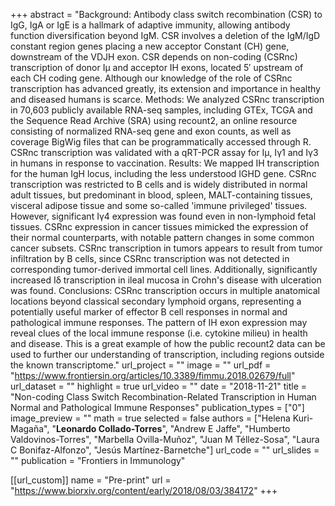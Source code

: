 +++
abstract = "Background: Antibody class switch recombination (CSR) to IgG, IgA or IgE is a hallmark of adaptive immunity, allowing antibody function diversification beyond IgM. CSR involves a deletion of the IgM/IgD constant region genes placing a new acceptor Constant (CH) gene, downstream of the VDJH exon. CSR depends on non-coding (CSRnc) transcription of donor Iμ and acceptor IH exons, located 5′ upstream of each CH coding gene. Although our knowledge of the role of CSRnc transcription has advanced greatly, its extension and importance in healthy and diseased humans is scarce. Methods: We analyzed CSRnc transcription in 70,603 publicly available RNA-seq samples, including GTEx, TCGA and the Sequence Read Archive (SRA) using recount2, an online resource consisting of normalized RNA-seq gene and exon counts, as well as coverage BigWig files that can be programmatically accessed through R. CSRnc transcription was validated with a qRT-PCR assay for Iμ, Iγ1 and Iγ3 in humans in response to vaccination. Results: We mapped IH transcription for the human IgH locus, including the less understood IGHD gene. CSRnc transcription was restricted to B cells and is widely distributed in normal adult tissues, but predominant in blood, spleen, MALT-containing tissues, visceral adipose tissue and some so-called 'immune privileged' tissues. However, significant Iγ4 expression was found even in non-lymphoid fetal tissues. CSRnc expression in cancer tissues mimicked the expression of their normal counterparts, with notable pattern changes in some common cancer subsets. CSRnc transcription in tumors appears to result from tumor infiltration by B cells, since CSRnc transcription was not detected in corresponding tumor-derived immortal cell lines. Additionally, significantly increased Iδ transcription in ileal mucosa in Crohn's disease with ulceration was found. Conclusions: CSRnc transcription occurs in multiple anatomical locations beyond classical secondary lymphoid organs, representing a potentially useful marker of effector B cell responses in normal and pathological immune responses. The pattern of IH exon expression may reveal clues of the local immune response (i.e. cytokine milieu) in health and disease. This is a great example of how the public recount2 data can be used to further our understanding of transcription, including regions outside the known transcriptome."
url_project = ""
image = ""
url_pdf = "https://www.frontiersin.org/articles/10.3389/fimmu.2018.02679/full"
url_dataset = ""
highlight = true
url_video = ""
date = "2018-11-21"
title = "Non-coding Class Switch Recombination-Related Transcription in Human Normal and Pathological Immune Responses"
publication_types = ["0"]
image_preview = ""
math = true
selected = false
authors = ["Helena Kuri-Magaña", "__Leonardo Collado-Torres__", "Andrew E Jaffe", "Humberto Valdovinos-Torres", "Marbella Ovilla-Muñoz", "Juan M Téllez-Sosa", "Laura C Bonifaz-Alfonzo", "Jesús Martínez-Barnetche"]
url_code = ""
url_slides = ""
publication = "Frontiers in Immunology"

[[url_custom]]
    name = "Pre-print"
    url = "https://www.biorxiv.org/content/early/2018/08/03/384172"
+++

